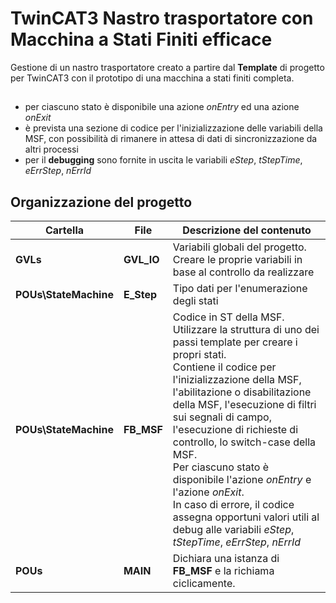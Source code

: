 # TwinCAT3 Nastro trasportatore con Macchina a Stati Finiti efficace

Gestione di un nastro trasportatore creato a partire dal **Template** di progetto per TwinCAT3 con il prototipo di una macchina a stati finiti completa.

##
- per ciascuno stato è disponibile una azione _onEntry_ ed una azione _onExit_
- è prevista una sezione di codice per l'inizializzazione delle variabili della MSF, con possibilità di rimanere in attesa di dati di sincronizzazione da altri processi
- per il **debugging** sono fornite in uscita le variabili 	_eStep_, _tStepTime_, _eErrStep_, _nErrId_

## Organizzazione del progetto
| Cartella | File | Descrizione del contenuto |
| ------ | ------ | ------ |
| **GVLs** | **GVL_IO** | Variabili globali del progetto. <br> Creare le proprie variabili in base al controllo da realizzare |
| **POUs\StateMachine** |    **E_Step** | Tipo dati per l'enumerazione degli stati |
| **POUs\StateMachine** |    **FB_MSF** | Codice in ST della MSF. <br> Utilizzare la struttura di uno dei passi template per creare i propri stati. <br> Contiene il codice per l'inizializzazione della MSF, l'abilitazione o disabilitazione della MSF, l'esecuzione di filtri sui segnali di campo, l'esecuzione di richieste di controllo, lo switch-case della MSF. <br> Per ciascuno stato è disponibile l'azione _onEntry_ e l'azione _onExit_. <br> In caso di errore, il codice assegna opportuni valori utili al debug alle variabili _eStep_, _tStepTime_, _eErrStep_, _nErrId_ |
| **POUs** | **MAIN** | Dichiara una istanza di **FB_MSF** e la richiama ciclicamente. |
